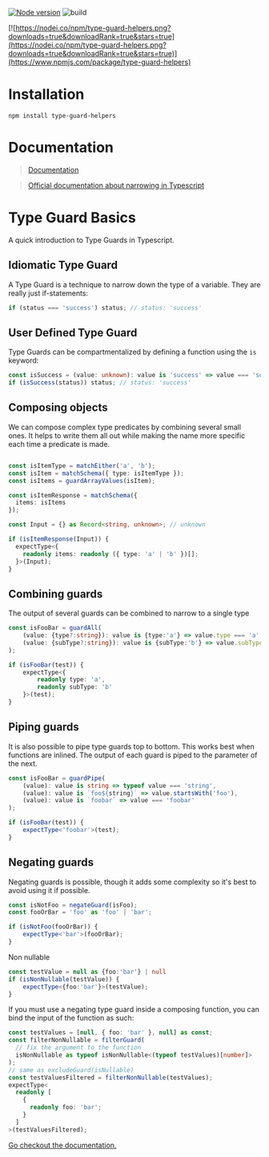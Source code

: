 [![Node version](https://img.shields.io/node/v/type-guard-helpers.svg?style=flat)](http://nodejs.org/download/)
![build](https://github.com/nicobrinkkemper/type-guard-helpers/actions/workflows/node.js.yml/badge.svg)

[![https://nodei.co/npm/type-guard-helpers.png?downloads=true&downloadRank=true&stars=true](https://nodei.co/npm/type-guard-helpers.png?downloads=true&downloadRank=true&stars=true)](https://www.npmjs.com/package/type-guard-helpers)

# Installation

```
npm install type-guard-helpers
```

# Documentation

> [Documentation](https://nicobrinkkemper.github.io/type-guard-helpers/)

> [Official documentation about narrowing in Typescript](https://www.typescriptlang.org/docs/handbook/2/narrowing.html)

# Type Guard Basics

A quick introduction to Type Guards in Typescript.

## Idiomatic Type Guard

A Type Guard is a technique to narrow down the type of a variable.
They are really just if-statements:

```ts
if (status === 'success') status; // status: 'success'
```

## User Defined Type Guard

Type Guards can be compartmentalized by defining a function using the `is` keyword:

```ts
const isSuccess = (value: unknown): value is 'success' => value === 'success';
if (isSuccess(status)) status; // status: 'success'
```

## Composing objects
We can compose complex type predicates by combining several small ones.
It helps to write them all out while making the name more specific each time a predicate is made.

```ts

const isItemType = matchEither('a', 'b');
const isItem = matchSchema({ type: isItemType });
const isItems = guardArrayValues(isItem);

const isItemResponse = matchSchema({
  items: isItems
});

const Input = {} as Record<string, unknown>; // unknown

if (isItemResponse(Input)) {
  expectType<{
	readonly items: readonly ({ type: 'a' | 'b' })[];
  }>(Input);
}
```


## Combining guards
The output of several guards can be combined to narrow to a single type
```ts
const isFooBar = guardAll(
	(value: {type?:string}): value is {type:'a'} => value.type === 'a',
	(value: {subType?:string}): value is {subType:'b'} => value.subType === 'b'
);

if (isFooBar(test)) {
	expectType<{
		readonly type: 'a',
		readonly subType: 'b'
	}>(test);
}
```
## Piping guards
It is also possible to pipe type guards top to bottom. This works best
when functions are inlined. The output of each guard is piped
to the parameter of the next.
```ts
const isFooBar = guardPipe(
	(value): value is string => typeof value === 'string',
	(value): value is `foo${string}` => value.startsWith('foo'),
	(value): value is `foobar` => value === 'foobar'
);

if (isFooBar(test)) {
	expectType<'foobar'>(test);
}
```

## Negating guards
Negating guards is possible, though it adds some complexity so it's best to avoid using it if possible.
```ts
const isNotFoo = negateGuard(isFoo);
const fooOrBar = 'foo' as 'foo' | 'bar';

if (isNotFoo(fooOrBar)) {
	expectType<'bar'>(fooOrBar);
}
```

Non nullable
```ts
const testValue = null as {foo:'bar'} | null
if (isNonNullable(testValue)) {
	expectType<{foo:'bar'}>(testValue);
}
```
If you must use a negating type guard inside a composing function, you can bind the 
input of the function as such:
```ts
const testValues = [null, { foo: 'bar' }, null] as const;
const filterNonNullable = filterGuard(
  // fix the argument to the function
  isNonNullable as typeof isNonNullable<(typeof testValues)[number]>
);
// same as excludeGuard(isNullable)
const testValuesFiltered = filterNonNullable(testValues);
expectType<
  readonly [
    {
      readonly foo: 'bar';
    }
  ]
>(testValuesFiltered);
```


[Go checkout the documentation.](https://nicobrinkkemper.github.io/type-guard-helpers/)
